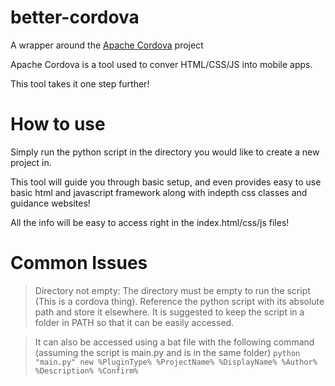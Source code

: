 # better-cordova

A wrapper around the [Apache Cordova](https://github.com/apache/cordova) project

Apache Cordova is a tool used to conver HTML/CSS/JS into mobile apps.

This tool takes it one step further!

# How to use

Simply run the python script in the directory you would like to create a new project in.

This tool will guide you through basic setup, and even provides easy to use basic html and javascript framework along with indepth css classes and guidance websites!

All the info will be easy to access right in the index.html/css/js files!

# Common Issues

> Directory not empty: The directory must be empty to run the script (This is a cordova thing). Reference the python script with its absolute path and store it elsewhere. It is suggested to keep the script in a folder in PATH so that it can be easily accessed. 

> It can also be accessed using a bat file with the following command (assuming the script is main.py and is in the same folder)
```python "main.py" new %PluginType% %ProjectName% %DisplayName% %Author% %Description% %Confirm%```
